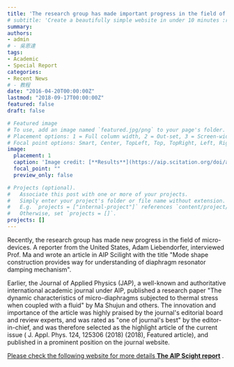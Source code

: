 ```yaml
---
title: 'The research group has made important progress in the field of micro-devices, and was reported in an exclusive interview by AIP Scilight'
# subtitle: 'Create a beautifully simple website in under 10 minutes :rocket:'
summary: 
authors:
- admin
# - 吳恩達
tags:
- Academic
- Special Report
categories:
- Recent News
# - 教程
date: "2016-04-20T00:00:00Z"
lastmod: "2018-09-17T00:00:00Z"
featured: false
draft: false

# Featured image
# To use, add an image named `featured.jpg/png` to your page's folder.
# Placement options: 1 = Full column width, 2 = Out-set, 3 = Screen-width
# Focal point options: Smart, Center, TopLeft, Top, TopRight, Left, Right, BottomLeft, Bottom, BottomRight
image:
  placement: 1
  caption: 'Image credit: [**Results**](https://aip.scitation.org/doi/abs/10.1063/5.0056563)'
  focal_point: ""
  preview_only: false

# Projects (optional).
#   Associate this post with one or more of your projects.
#   Simply enter your project's folder or file name without extension.
#   E.g. `projects = ["internal-project"]` references `content/project/deep-learning/index.md`.
#   Otherwise, set `projects = []`.
projects: []
---
```


Recently, the research group has made new progress in the field of micro-devices. A reporter from the United States, Adam Liebendorfer, interviewed Prof. Ma and wrote an article in AIP Scilight with the title "Mode shape construction provides way for understanding of diaphragm resonator damping mechanism".

Earlier, the Journal of Applied Physics (JAP), a well-known and authoritative international academic journal under AIP, published a research paper "The dynamic characteristics of micro-diaphragms subjected to thermal stress when coupled with a fluid" by Ma Shujun and others. The innovation and importance of the article was highly praised by the journal's editorial board and review experts, and was rated as "one of journal's best" by the editor-in-chief, and was therefore selected as the highlight article of the current issue ( J. Appl. Phys. 124, 125306 (2018) (2018), Featured article), and published in a prominent position on the journal website.


[Please check the following website for more details **The AIP Scight report**](https://aip.scitation.org/doi/10.1063/1.5060730) .

